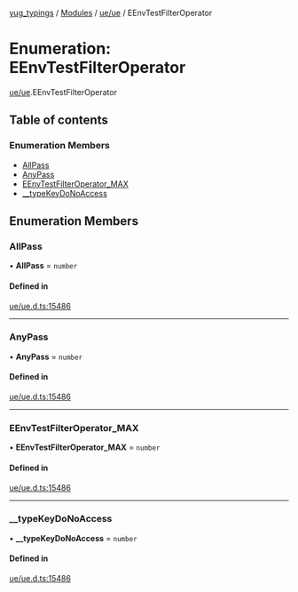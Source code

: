 [yug_typings](../README.md) / [Modules](../modules.md) / [ue/ue](../modules/ue_ue.md) / EEnvTestFilterOperator

# Enumeration: EEnvTestFilterOperator

[ue/ue](../modules/ue_ue.md).EEnvTestFilterOperator

## Table of contents

### Enumeration Members

- [AllPass](ue_ue.EEnvTestFilterOperator.md#allpass)
- [AnyPass](ue_ue.EEnvTestFilterOperator.md#anypass)
- [EEnvTestFilterOperator\_MAX](ue_ue.EEnvTestFilterOperator.md#eenvtestfilteroperator_max)
- [\_\_typeKeyDoNoAccess](ue_ue.EEnvTestFilterOperator.md#__typekeydonoaccess)

## Enumeration Members

### AllPass

• **AllPass** = `number`

#### Defined in

[ue/ue.d.ts:15486](https://github.com/YugMetaverse/yug_typings/blob/b7d9b19/ue/ue.d.ts#L15486)

___

### AnyPass

• **AnyPass** = `number`

#### Defined in

[ue/ue.d.ts:15486](https://github.com/YugMetaverse/yug_typings/blob/b7d9b19/ue/ue.d.ts#L15486)

___

### EEnvTestFilterOperator\_MAX

• **EEnvTestFilterOperator\_MAX** = `number`

#### Defined in

[ue/ue.d.ts:15486](https://github.com/YugMetaverse/yug_typings/blob/b7d9b19/ue/ue.d.ts#L15486)

___

### \_\_typeKeyDoNoAccess

• **\_\_typeKeyDoNoAccess** = `number`

#### Defined in

[ue/ue.d.ts:15486](https://github.com/YugMetaverse/yug_typings/blob/b7d9b19/ue/ue.d.ts#L15486)
